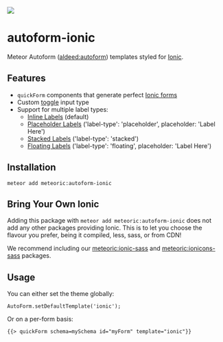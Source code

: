 ![](http://f.cl.ly/items/391y4708420P0H001k1G/meteoric.png)

# autoform-ionic

Meteor Autoform ([aldeed:autoform](https://atmospherejs.com/aldeed/autoform)) templates styled for [Ionic](http://ionicframework.com/).

## Features

- `quickForm` components that generate perfect [Ionic forms](http://ionicframework.com/docs/components/#forms)
- Custom [toggle](http://ionicframework.com/docs/components/#toggle) input type
- Support for multiple label types:
  - [Inline Labels](http://ionicframework.com/docs/components/#forms-inline-labels) (default)
  - [Placeholder Labels](http://ionicframework.com/docs/components/#forms-placeholder-labels) ('label-type': 'placeholder', placeholder: 'Label Here')
  - [Stacked Labels](http://ionicframework.com/docs/components/#forms-stacked-labels) ('label-type': 'stacked')
  - [Floating Labels](http://ionicframework.com/docs/components/#forms-floating-labels) ('label-type': 'floating', placeholder: 'Label Here')

## Installation

```
meteor add meteoric:autoform-ionic
```

## Bring Your Own Ionic

Adding this package with `meteor add meteoric:autoform-ionic` does not add any other packages providing Ionic. This is to let you choose the flavour you prefer, being it compiled, less, sass, or from CDN!

We recommend including our [meteoric:ionic-sass](https://github.com/meteoric/ionic-sass) and [meteoric:ionicons-sass](https://github.com/meteoric/ionicons-sass) packages.

## Usage

You can either set the theme globally:

```
AutoForm.setDefaultTemplate('ionic');
```

Or on a per-form basis:

```
{{> quickForm schema=mySchema id="myForm" template="ionic"}}
```

